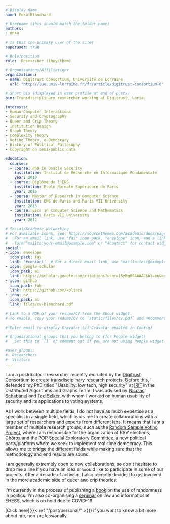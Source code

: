 ```yaml
---
# Display name
name: Enka Blanchard

# Username (this should match the folder name)
authors:
- enka

# Is this the primary user of the site?
superuser: true

# Role/position
role:  Researcher (they/them)

# Organizations/Affiliations
organizations:
- name: Digitrust Consortium, Université de Lorraine 
  url: "http://lue.univ-lorraine.fr/fr/article/digitrust-consortium-0"

# Short bio (displayed in user profile at end of posts)
bio: Transdisciplinary researcher working at Digitrust, Loria.

interests:
- Human-Computer Interactions
- Security and Cryptography
- Queer and Crip Theory
- Institution Design
- Graph Theory 
- Complexity Theory
- Voting Theory, e-Democracy
- History of Political Philosophy
- Copyright on semi-public data

education:
  courses:
  - course: PhD in Usable Security
    institution: Institut de Recherche en Informatique Fondamentale
    year: 2019
  - course: Diplôme de l'ENS 
    institution: Ecole Normale Supérieure de Paris
    year: 2016
  - course: Master of Research in Computer Science
    institution: ENS de Paris and Paris VII University
    year: 2015
  - course: BScs in Computer Science and Mathematics
    institution: Paris VII University
    year: 2012

# Social/Academic Networking
# For available icons, see: https://sourcethemes.com/academic/docs/page-builder/#icons
#   For an email link, use "fas" icon pack, "envelope" icon, and a link in the
#   form "mailto:your-email@example.com" or "#contact" for contact widget.
social:
- icon: envelope
  icon_pack: fas
  link: '#contact'  # For a direct email link, use "mailto:test@example.org".
- icon: google-scholar
  icon_pack: ai
  link: https://scholar.google.com/citations?user=15yRg00AAAAJ&hl=en&oi=sra
- icon: github
  icon_pack: fab
  link: https://github.com/koliaza
- icon: cv
  icon_pack: ai
  link: files/cv-blanchard.pdf
  
# Link to a PDF of your resume/CV from the About widget.
# To enable, copy your resume/CV to `static/files/cv.pdf` and uncomment the lines below.

# Enter email to display Gravatar (if Gravatar enabled in Config)

# Organizational groups that you belong to (for People widget)
#   Set this to `[]` or comment out if you are not using People widget.

#user_groups:
#- Researchers
#- Visitors
---
```


I am a postdoctoral researcher recently recruited by the [Digitrust Consortium](http://lue.univ-lorraine.fr/fr/article/digitrust-consortium-0) to create transdisciplinary research projects. Before this, I defended my PhD titled "Usability: low tech, high security" at [IRIF](https://www.irif.univ-paris-diderot.fr/) in the Distributed Algorithms and Graphs Team. I was advised by [Nicolas Schabanel](https://www.irif.univ-paris-diderot.fr/users/nschaban/index) and [Ted Selker](http://ted.selker.com/), with whom I worked on human usability of security and its applications to voting systems. 

As I work between multiple fields, I do not have as much expertise as a specialist in a single field, which leads me to create collaborations with a large set of researchers and experts from different labs. It means that I am a member of multiple research groups, such as the [Random Sample Voting Project](http://rsvoting.org/), where I am responsible for the organization of RSV elections, [Chôros](https://www.choros.place/) and the [POP Special Exploratory Committee](http://poplatform.org/), a new political party/platform where we seek to implement real-time democracy. This allows me to bridge the different fields while making sure that the methodology and end results are sound.

 I am generally extremely open to new collaborations, so don't hesitate to drop me a line if you have an idea or would like to participate in some of our projects. After a decade of activism, I also recently decided to get involved in the more academic side of queer and crip theories.

I'm currently in the process of publishing a [book](http://koliaza.com/old/book.html) on the use of randomness in politics. I'm also co-organising a [seminar](http://koliaza.com/old/law-informatics.html) on law and informatics at EHESS, which is on hold due to COVID-19.

[Click here]({{< ref "/post/personal/" >}}) if you want to know a bit more about me, non-professionally.
